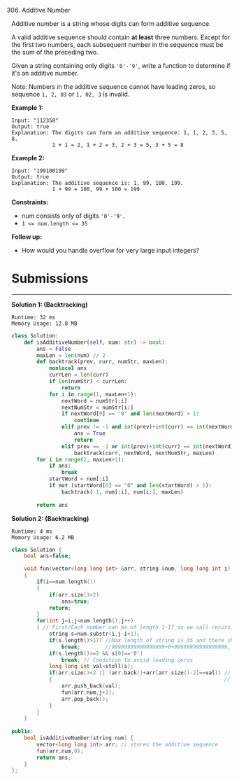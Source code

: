 306. Additive Number

Additive number is a string whose digits can form additive sequence.

A valid additive sequence should contain **at least** three numbers. Except for the first two numbers, each subsequent number in the sequence must be the sum of the preceding two.

Given a string containing only digits `'0'-'9'`, write a function to determine if it's an additive number.

Note: Numbers in the additive sequence cannot have leading zeros, so sequence `1, 2, 03` or `1, 02, 3` is invalid.

 

**Example 1:**
```
Input: "112358"
Output: true
Explanation: The digits can form an additive sequence: 1, 1, 2, 3, 5, 8. 
             1 + 1 = 2, 1 + 2 = 3, 2 + 3 = 5, 3 + 5 = 8
```

**Example 2:**
```
Input: "199100199"
Output: true
Explanation: The additive sequence is: 1, 99, 100, 199. 
             1 + 99 = 100, 99 + 100 = 199
```

**Constraints:**

* num consists only of digits `'0'-'9'`.
* `1 <= num.length <= 35`

**Follow up:**

* How would you handle overflow for very large input integers?

# Submissions
---
**Solution 1: (Backtracking)**
```
Runtime: 32 ms
Memory Usage: 12.8 MB
```
```python
class Solution:
    def isAdditiveNumber(self, num: str) -> bool:
        ans = False
        maxLen = len(num) // 2
        def backtrack(prev, curr, numStr, maxLen):
            nonlocal ans
            currLen = len(curr)
            if len(numStr) < currLen:
                return
            for i in range(1, maxLen+1):
                nextWord = numStr[:i]
                nextNumStr = numStr[i:]
                if nextWord[0] == "0" and len(nextWord) > 1:
                    continue
                elif prev != -1 and int(prev)+int(curr) == int(nextWord) and nextNumStr == "":
                    ans = True
                    return
                elif prev == -1 or int(prev)+int(curr) == int(nextWord):
                    backtrack(curr, nextWord, nextNumStr, maxLen)
        for i in range(1, maxLen+1):
            if ans:
                break
            startWord = num[:i]
            if not (startWord[0] == "0" and len(startWord) > 1):
                backtrack(-1, num[:i], num[i:], maxLen)
        
        return ans
```

**Solution 2: (Backtracking)**
```
Runtime: 4 ms
Memory Usage: 6.2 MB
```
```c++
class Solution {
    bool ans=false;

    void fun(vector<long long int> &arr, string &num, long long int i)
    {
        if(i==num.length())
        {
            if(arr.size()>2)
                ans=true;
            return;
        }
        for(int j=i;j<num.length();j++) 
        { // First/Each number can be of length 1-17 so we call recursion after considering all cases of first number
            string s=num.substr(i,j-i+1);
            if(s.length()>17) //Max length of string is 35 and there should be minimum 3 numbers right? Think of the largest number in the sequence..
                break;        //99999999999999999+0+99999999999999999, right? So we don't need to consider values greater than length 17. 
            if(s.length()>=2 && s[0]=='0') 
                break; // Condition to avoid leading zeros
            long long int val=stoll(s);
            if(arr.size()<2 || (arr.back()+arr[arr.size()-2]==val)) // we store the number only if the array has less than 2 numbers or the value we have got
            {                                                       // is equal to the sum of preceding two numbers.
                arr.push_back(val);
                fun(arr,num,j+1);
                arr.pop_back();
            }
        }
    }
    
public:
    bool isAdditiveNumber(string num) {
        vector<long long int> arr; // stores the additive sequence
        fun(arr,num,0);
        return ans;
    }
};
```
